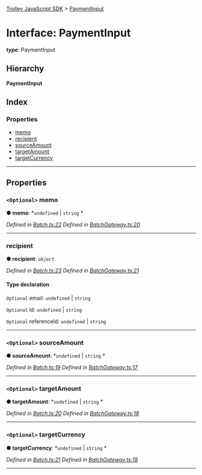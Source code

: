 [Trolley JavaScript SDK](../README.md) > [PaymentInput](../interfaces/paymentinput.md)

# Interface: PaymentInput

*__type__*: PaymentInput

## Hierarchy

**PaymentInput**

## Index

### Properties

* [memo](paymentinput.md#memo)
* [recipient](paymentinput.md#recipient)
* [sourceAmount](paymentinput.md#sourceamount)
* [targetAmount](paymentinput.md#targetamount)
* [targetCurrency](paymentinput.md#targetcurrency)

---

## Properties

<a id="memo"></a>

### `<Optional>` memo

**● memo**: *`undefined` |
`string`
*

*Defined in [Batch.ts:22](https://github.com/Trolley/javascript-sdk/blob/c3121c6/lib/Batch.ts#L22)*
*Defined in [BatchGateway.ts:20](https://github.com/Trolley/javascript-sdk/blob/c3121c6/lib/BatchGateway.ts#L20)*

___
<a id="recipient"></a>

###  recipient

**● recipient**: *`object`*

*Defined in [Batch.ts:23](https://github.com/Trolley/javascript-sdk/blob/c3121c6/lib/Batch.ts#L23)*
*Defined in [BatchGateway.ts:21](https://github.com/Trolley/javascript-sdk/blob/c3121c6/lib/BatchGateway.ts#L21)*

#### Type declaration

`Optional`  email: `undefined` |
`string`

`Optional`  id: `undefined` |
`string`

`Optional`  referenceId: `undefined` |
`string`

___
<a id="sourceamount"></a>

### `<Optional>` sourceAmount

**● sourceAmount**: *`undefined` |
`string`
*

*Defined in [Batch.ts:19](https://github.com/Trolley/javascript-sdk/blob/c3121c6/lib/Batch.ts#L19)*
*Defined in [BatchGateway.ts:17](https://github.com/Trolley/javascript-sdk/blob/c3121c6/lib/BatchGateway.ts#L17)*

___
<a id="targetamount"></a>

### `<Optional>` targetAmount

**● targetAmount**: *`undefined` |
`string`
*

*Defined in [Batch.ts:20](https://github.com/Trolley/javascript-sdk/blob/c3121c6/lib/Batch.ts#L20)*
*Defined in [BatchGateway.ts:18](https://github.com/Trolley/javascript-sdk/blob/c3121c6/lib/BatchGateway.ts#L18)*

___
<a id="targetcurrency"></a>

### `<Optional>` targetCurrency

**● targetCurrency**: *`undefined` |
`string`
*

*Defined in [Batch.ts:21](https://github.com/Trolley/javascript-sdk/blob/c3121c6/lib/Batch.ts#L21)*
*Defined in [BatchGateway.ts:19](https://github.com/Trolley/javascript-sdk/blob/c3121c6/lib/BatchGateway.ts#L19)*

___


